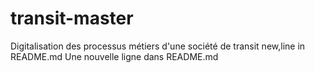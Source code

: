 # transit-master
Digitalisation des processus métiers d'une société de transit
new,line in README.md
Une nouvelle ligne dans README.md
